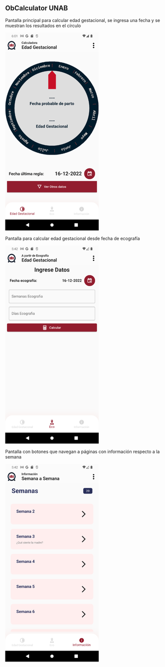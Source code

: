 ## ObCalculator UNAB

Pantalla principal para calcular edad gestacional, se ingresa una fecha y se muestran los resultados en el círculo

<img src="https://github.com/DrKoi/obcalculator_unab/blob/main/ob_calculator/p1.png" width="300"/>

Pantalla para calcular edad gestacional desde fecha de ecografía

<img src="https://github.com/DrKoi/obcalculator_unab/blob/main/ob_calculator/p2.png" width="300"/>

Pantalla con botones que navegan a páginas con información respecto a la semana

<img src="https://github.com/DrKoi/obcalculator_unab/blob/main/ob_calculator/p3.png" width="300"/>


